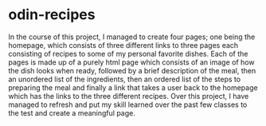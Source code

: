 # odin-recipes
In the course of this project, I managed to create four pages; one being the homepage, which consists of three different links to three pages each consisting of recipes to some of my personal favorite dishes. 
Each of the pages is made up of a purely html page which consists of an image of how the dish looks when ready, followed by a brief description of the meal, then an unordered list of the ingredients, then an ordered list of the steps to preparing the meal and finally a link that takes a user back to the homepage which has the links to the three different recipes. 
Over this project, I have managed to refresh and put my skill learned over the past few classes to the test and create a meaningful page.